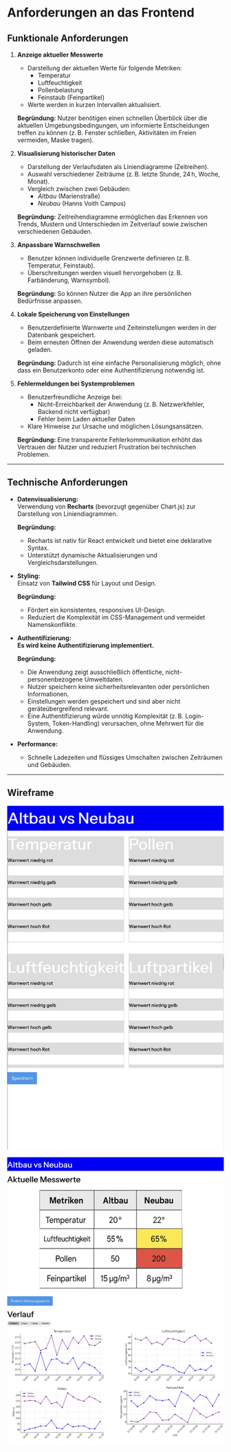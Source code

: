 # Anforderungen an das Frontend

## Funktionale Anforderungen

1. **Anzeige aktueller Messwerte**
   - Darstellung der aktuellen Werte für folgende Metriken:
     - Temperatur  
     - Luftfeuchtigkeit  
     - Pollenbelastung  
     - Feinstaub (Feinpartikel)
   - Werte werden in kurzen Intervallen aktualisiert.

   **Begründung:** Nutzer benötigen einen schnellen Überblick über die aktuellen Umgebungsbedingungen, um informierte Entscheidungen treffen zu können (z. B. Fenster schließen, Aktivitäten im Freien vermeiden, Maske tragen).

2. **Visualisierung historischer Daten**
   - Darstellung der Verlaufsdaten als Liniendiagramme (Zeitreihen).
   - Auswahl verschiedener Zeiträume (z. B. letzte Stunde, 24 h, Woche, Monat).
   - Vergleich zwischen zwei Gebäuden:
     - *Altbau* (Marienstraße)
     - *Neubau* (Hanns Voith Campus)

   **Begründung:** Zeitreihendiagramme ermöglichen das Erkennen von Trends, Mustern und Unterschieden im Zeitverlauf sowie zwischen verschiedenen Gebäuden.

3. **Anpassbare Warnschwellen**
   - Benutzer können individuelle Grenzwerte definieren (z. B. Temperatur, Feinstaub).
   - Überschreitungen werden visuell hervorgehoben (z. B. Farbänderung, Warnsymbol).

   **Begründung:** So können Nutzer die App an ihre persönlichen Bedürfnisse anpassen.

4. **Lokale Speicherung von Einstellungen**
   - Benutzerdefinierte Warnwerte und Zeiteinstellungen werden in der Datenbank gespeichert.
   - Beim erneuten Öffnen der Anwendung werden diese automatisch geladen.

   **Begründung:** Dadurch ist eine einfache Personalisierung möglich, ohne dass ein Benutzerkonto oder eine Authentifizierung notwendig ist.

5. **Fehlermeldungen bei Systemproblemen**
   - Benutzerfreundliche Anzeige bei:
     - Nicht-Erreichbarkeit der Anwendung (z. B. Netzwerkfehler, Backend nicht verfügbar)
     - Fehler beim Laden aktueller Daten
   - Klare Hinweise zur Ursache und möglichen Lösungsansätzen.

   **Begründung:** Eine transparente Fehlerkommunikation erhöht das Vertrauen der Nutzer und reduziert Frustration bei technischen Problemen.

---

## Technische Anforderungen

- **Datenvisualisierung:**  
  Verwendung von **Recharts** (bevorzugt gegenüber Chart.js) zur Darstellung von Liniendiagrammen.

  **Begründung:**
  - Recharts ist nativ für React entwickelt und bietet eine deklarative Syntax.
  - Unterstützt dynamische Aktualisierungen und Vergleichsdarstellungen.

- **Styling:**  
  Einsatz von **Tailwind CSS** für Layout und Design.

  **Begründung:**
  - Fördert ein konsistentes, responsives UI-Design.
  - Reduziert die Komplexität im CSS-Management und vermeidet Namenskonflikte.

- **Authentifizierung:**  
  **Es wird keine Authentifizierung implementiert.**

  **Begründung:**
  - Die Anwendung zeigt ausschließlich öffentliche, nicht-personenbezogene Umweltdaten.
  - Nutzer speichern keine sicherheitsrelevanten oder persönlichen Informationen.
  - Einstellungen werden gespeichert und sind aber nicht geräteübergreifend relevant.
  - Eine Authentifizierung würde unnötig Komplexität (z. B. Login-System, Token-Handling) verursachen, ohne Mehrwert für die Anwendung.

- **Performance:**
  - Schnelle Ladezeiten und flüssiges Umschalten zwischen Zeiträumen und Gebäuden.


---

## Wireframe

![Home](./images/frontend-home.jpg)

![Warnungen](./images/frontend-warnings.jpg)
